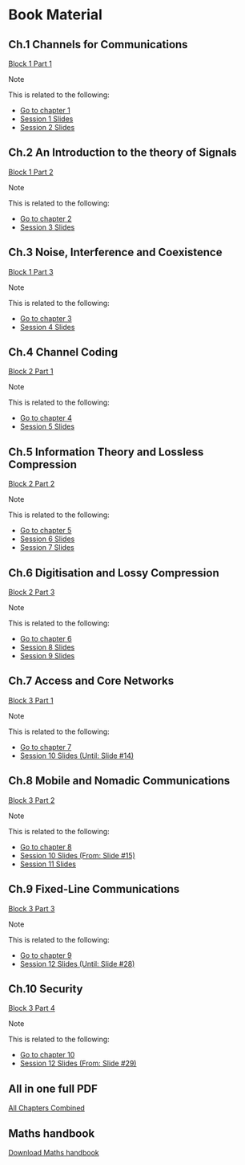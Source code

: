 # Book Material

## Ch.1 Channels for Communications
[Block 1 Part 1](https://1drv.ms/b/s!AqxAKvx2i8TygSaNHqpCi1_eIW8y?e=7AG7aG)

> [!NOTE]
> This is related to the following:
> - [Go to chapter 1](/chapters/1)
> - [Session 1 Slides](https://1drv.ms/b/s!AqxAKvx2i8TygQNPwZxMRUDqw9nZ?e=HSIu2l)
> - [Session 2 Slides](https://1drv.ms/b/s!AqxAKvx2i8TygQGqslCdDIfSA9iU?e=Galgyp)

## Ch.2 An Introduction to the theory of Signals
[Block 1 Part 2](https://1drv.ms/b/s!AqxAKvx2i8TygR27tX1JTtuAYbF6?e=0TGfXd)

> [!NOTE]
> This is related to the following:
> - [Go to chapter 2](/chapters/2)
> - [Session 3 Slides](https://1drv.ms/b/s!AqxAKvx2i8TygQJfSpn2O1XKC6Pp?e=JKtyPh)

## Ch.3 Noise, Interference and Coexistence
[Block 1 Part 3](https://1drv.ms/b/s!AqxAKvx2i8TygSO2UIRjPOm0sAPY?e=5iMvuV)

> [!NOTE]
> This is related to the following:
> - [Go to chapter 3](/chapters/3)
> - [Session 4 Slides](https://1drv.ms/b/s!AqxAKvx2i8TygQSE3DQeT5yVGZWI?e=lcX2oC)

## Ch.4 Channel Coding
[Block 2 Part 1](https://1drv.ms/b/s!AqxAKvx2i8TygRxJnI0MEB_KYPkW?e=NJCaak)

> [!NOTE]
> This is related to the following:
> - [Go to chapter 4](/chapters/4)
> - [Session 5 Slides](https://1drv.ms/b/s!AqxAKvx2i8TygQVRaipZFdQfqnYV?e=mFbQCI)

## Ch.5 Information Theory and Lossless Compression
[Block 2 Part 2](https://1drv.ms/b/s!AqxAKvx2i8TygR4-ZMB1OnA8CxuH?e=CmbP8O)

> [!NOTE]
> This is related to the following:
> - [Go to chapter 5](/chapters/5)
> - [Session 6 Slides](https://1drv.ms/b/s!AqxAKvx2i8TygQZM-BKhuJfHB7Rs?e=JupOsv)
> - [Session 7 Slides](https://1drv.ms/b/s!AqxAKvx2i8TygQdkq4DYrb-GRePV?e=fGPteK)

## Ch.6 Digitisation and Lossy Compression
[Block 2 Part 3](https://1drv.ms/b/s!AqxAKvx2i8TygSD8sAD81XKRAWoO?e=6hgszv)

> [!NOTE]
> This is related to the following:
> - [Go to chapter 6](/chapters/6)
> - [Session 8 Slides](https://1drv.ms/b/s!AqxAKvx2i8TygQj_ZTl3_96N7gz2?e=ND1aD5)
> - [Session 9 Slides](https://1drv.ms/b/s!AqxAKvx2i8TygQkS4ucF2r53Gage?e=6BxDfV)

## Ch.7 Access and Core Networks
[Block 3 Part 1](https://1drv.ms/b/s!AqxAKvx2i8TygR8nqAQZ7fzb7xVV?e=ALxeKq)

> [!NOTE]
> This is related to the following:
> - [Go to chapter 7](/chapters/7)
> - [Session 10 Slides (Until: Slide #14)](https://1drv.ms/b/s!AqxAKvx2i8TygQq_iWX0CURgpOcQ?e=PEUDjn)

## Ch.8 Mobile and Nomadic Communications
[Block 3 Part 2](https://1drv.ms/b/s!AqxAKvx2i8TygSGW-bJJ0ZWKSJlk?e=0ca7cj)

> [!NOTE]
> This is related to the following:
> - [Go to chapter 8](/chapters/8)
> - [Session 10 Slides (From: Slide #15)](https://1drv.ms/b/s!AqxAKvx2i8TygQq_iWX0CURgpOcQ?e=PEUDjn)
> - [Session 11 Slides](https://1drv.ms/b/s!AqxAKvx2i8TygQsTtpPfZWkv9cpl?e=UNd05X)

## Ch.9 Fixed-Line Communications
[Block 3 Part 3](https://1drv.ms/b/s!AqxAKvx2i8TygSQLG6EXR10eyBaM?e=ZGuXrd)

> [!NOTE]
> This is related to the following:
> - [Go to chapter 9](/chapters/9)
> - [Session 12 Slides (Until: Slide #28)](https://1drv.ms/b/s!AqxAKvx2i8TygQxOKbry60WOxe_T?e=cEP8RZ)

## Ch.10 Security
[Block 3 Part 4](https://1drv.ms/b/s!AqxAKvx2i8TygSK59BCvIzPCdxp8?e=DmBbIc)

> [!NOTE]
> This is related to the following:
> - [Go to chapter 10](/chapters/10)
> - [Session 12 Slides (From: Slide #29)](https://1drv.ms/b/s!AqxAKvx2i8TygQxOKbry60WOxe_T?e=cEP8RZ)

## All in one full PDF

[All Chapters Combined](https://1drv.ms/b/s!AqxAKvx2i8TygSj2xF_OUhIItHH-?e=gIxNHf)

## Maths handbook
[Download Maths handbook](https://1drv.ms/b/s!AqxAKvx2i8TygRHryewFQcO5rlmz?e=LZOBpK)

